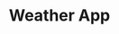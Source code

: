 ---
title: Weather App
desc: A web app to show local weather using a weather API.
techs:
    - html
    - css
    - less
    - javascript
    - jquery
    - materialize
source: https://github.com/cod3rguy/calculator
demo: http://santak.xyz/phplab/calculator/
---